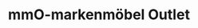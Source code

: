 ---
title: "mmO-markenmöbel Outlet"
url: /pfaffenhofen-a-d-ilm/mmo-markenmoebel-outlet/
shop: Möbel
---